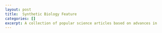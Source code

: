 ```yaml
---
layout: post
title:  Synthetic Biology Feature 
categories: []
excerpt: A collection of popular science articles based on advances in synthetic biology!
---
```


<add description>
